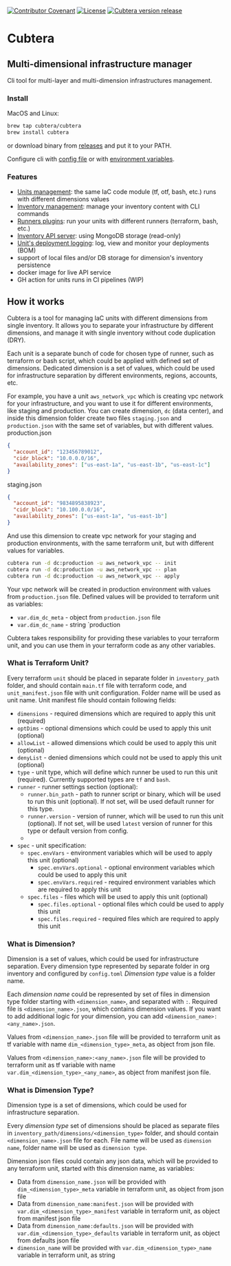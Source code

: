 [![Contributor Covenant](https://img.shields.io/badge/Contributor%20Covenant-2.1-4baaaa.svg)](.github/CODE_OF_CONDUCT.md)
[![License](https://img.shields.io/badge/license-Apache%202.0-blue.svg)](LICENSE)
[![Cubtera version release](https://github.com/cubtera/cubtera/actions/workflows/release_please.yaml/badge.svg?branch=main)](https://github.com/cubtera/cubtera/actions/workflows/release_please.yaml)
# Cubtera
## Multi-dimensional infrastructure manager

Cli tool for multi-layer and multi-dimension infrastructures management.

### Install
MacOS and Linux:
```bash
brew tap cubtera/cubtera
brew install cubtera
```
or download binary from [releases](https://ginhub.com/cubtera/cubtera/releases) and put it to your PATH.

Configure cli with [config file](.github/docs/config.md) or with [environment variables](.github/docs/config.md#environment-variables).

### Features
- [Units management](.github/docs/unit.md): the same IaC code module (tf, otf, bash, etc.) runs with different dimensions values
- [Inventory management](.github/docs/im.md): manage your inventory content with CLI commands
- [Runners plugins](.github/docs/runners.md): run your units with different runners (terraform, bash, etc.)
- [Inventory API server](.github/docs/api.md): using MongoDB storage (read-only)
- [Unit's deployment logging](.github/docs/dlog.md): log, view and monitor your deployments (BOM)
- support of local files and/or DB storage for dimension's inventory persistence
- docker image for live API service
- GH action for units runs in CI pipelines (WIP)

## How it works

Cubtera is a tool for managing IaC units with different dimensions from single inventory. It allows you to separate your infrastructure by different dimensions, and manage it with single inventory without code duplication (DRY).

Each unit is a separate bunch of code for chosen type of runner, such as terraform or bash script, which could be applied with defined set of dimensions. 
Dedicated dimension is a set of values, which could be used for infrastructure separation by different environments, regions, accounts, etc.

For example, you have a unit `aws_network_vpc` which is creating vpc network for your infrastructure, and you want to use it for different environments, like staging and production. You can create dimension, `dc` (data center), and inside this dimension folder create two files `staging.json` and `production.json` with the same set of variables, but with different values. 
production.json
```json
{ 
  "account_id": "123456789012",
  "cidr_block": "10.0.0.0/16",
  "availability_zones": ["us-east-1a", "us-east-1b", "us-east-1c"]
}
```
staging.json
```json
{ 
  "account_id": "9834895838923",
  "cidr_block": "10.100.0.0/16",
  "availability_zones": ["us-east-1a", "us-east-1b"]
}
```
And use this dimension to create vpc network for your staging and production environments, with the same terraform unit, but with different values for variables. 
```bash
cubtera run -d dc:production -u aws_network_vpc -- init
cubtera run -d dc:production -u aws_network_vpc -- plan
cubtera run -d dc:production -u aws_network_vpc -- apply
```
Your vpc network will be created in production environment with values from `production.json` file. Defined values will be provided to terraform unit as variables:
- `var.dim_dc_meta` - object from `production.json` file
- `var.dim_dc_name` - string `production

Cubtera takes responsibility for providing these variables to your terraform unit, and you can use them in your terraform code as any other variables.

### What is Terraform Unit?
Every terraform `unit` should be placed in separate folder in `inventory_path` folder, and should contain `main.tf` file with terraform code, and `unit_manifest.json` file with unit configuration. Folder name will be used as unit name.
Unit manifest file should contain following fields:
- `dimensions` - required dimensions which are required to apply this unit (required)
- `optDims` - optional dimensions which could be used to apply this unit (optional)
- `allowList` - allowed dimensions which could be used to apply this unit (optional)
- `denyList` - denied dimensions which could not be used to apply this unit (optional)
- `type` - unit type, which will define which runner be used to run this unit (required). Currently supported types are `tf` and `bash`.
- `runner` - runner settings section (optional):
  - `runner.bin_path` - path to runner script or binary, which will be used to run this unit (optional). If not set, will be used default runner for this type.
  - `runner.version` - version of runner, which will be used to run this unit (optional). If not set, will be used `latest` version of runner for this type or default version from config.
  - 
- `spec` - unit specification:
  - `spec.envVars` - environment variables which will be used to apply this unit (optional)
    - `spec.envVars.optional` - optional environment variables which could be used to apply this unit
    - `spec.envVars.required` - required environment variables which are required to apply this unit
  - `spec.files` - files which will be used to apply this unit (optional)
    - `spec.files.optional` - optional files which could be used to apply this unit
    - `spec.files.required` - required files which are required to apply this unit

### What is Dimension?

Dimension is a set of values, which could be used for infrastructure separation. 
Every dimension type represented by separate folder in org inventory and configured by `config.toml`
*Dimension type* value is a folder name.

Each *dimension name* could be represented by set of files in dimension type folder starting with `<dimension_name>`, and separated with `:`.
Required file is `<dimension_name>.json`, which contains dimension values. If you want to add additional logic for your dimension, you can add `<dimension_name>:<any_name>.json`.

Values from `<dimension_name>.json` file will be provided to terraform unit as tf variable with name `dim_<dimension_type>_meta`, as object from json file.

Values from `<dimension_name>:<any_name>.json` file will be provided to terraform unit as tf variable with name `var.dim_<dimension_type>_<any_name>`, as object from manifest json file.

### What is Dimension Type?
Dimension type is a set of dimensions, which could be used for infrastructure separation.

<!-- Every dimension entry is represented with three separate files, which are:
- `<dimension_name>.json` - dimension values file (required)
- `<dimension_name>:manifest.json` - dimension manifest file (optional), could be used for ownership separation or other purposes
- `<dimension_name>:defaults.json` - dimension defaults file (optional), could be used to set default values for dimension -->

Every *dimension type* set of dimensions should be placed as separate files in `inventory_path/dimensions/<dimension_type>` folder, and should contain `<dimension_name>.json` file for each. 
File name will be used as `dimension name`, folder name will be used as `dimension type`.

Dimension json files could contain any json data, which will be provided to any terraform unit, started with this dimension name, as variables:
- Data from `dimension_name.json` will be provided with `dim_<dimension_type>_meta` variable in terraform unit, as object from json file
- Data from `dimension_name:manifest.json` will be provided with `var.dim_<dimension_type>_manifest` variable in terraform unit, as object from manifest json file
- Data from `dimension_name:defaults.json` will be provided with `var.dim_<dimension_type>_defaults` variable in terraform unit, as object from defaults json file
- `dimension_name` will be provided with `var.dim_<dimension_type>_name` variable in terraform unit, as string